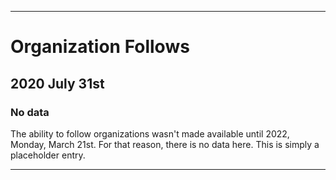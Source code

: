 
***

# Organization Follows

## 2020 July 31st

### No data

The ability to follow organizations wasn't made available until 2022, Monday, March 21st. For that reason, there is no data here. This is simply a placeholder entry.

***
